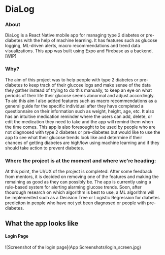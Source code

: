 # DiaLog

### **About**
DiaLog is a React Native mobile app for managing type 2 diabetes or pre-diabetes with the help of machine learning. 
It has features such as glucose logging, ML-driven alerts, macro recommendations and trend data visualizations. This app was built using Expo and Firebase as a backend.
[WIP]

### **Why?**
  The aim of this project was to help people with type 2 diabetes or pre-diabetes to keep track of their glucose logs and make sense of the data they gather instead of trying to do this manually, to keep an eye on what periods of their life their glucose seems abnormal and adjust accordingly. 
  To aid this aim I also added features such as macro recommendations as a general guide for the specific individual after they have completed a questionnaire on their information such as weight, height, age, etc. 
  It also has an intuitive medication reminder where the users can add, delete, or edit the medication they need to take and the app will remind them when the time comes. 
    This app is also foresought to be used by people who are not diagnosed with type 2 diabetes or pre-diabetes but would like to use the app to see what their glucose trends look like and determine if their chances of getting diabetes are high/low using machine learning and if they should take action to prevent diabetes. 

### **Where the project is at the moment and where we're heading:**
At this point, the UI/UX of the project is completed. After some feedback from mentors, it is decided on removing one of the features and making the remaining as good as they can possibly be. 
  The app is currently using a rule-based system for alerting alarming glucose trends. Soon, after thourough research on which algorithm is best to use, a ML algorithm will be implemented such as a Decision Tree or Logistic Regression for diabetes prediciton in people who have not yet been diagnosed or people with pre-diabetes.


## **What the app looks like**

#### Login Page
![Screenshot of the login page](App Screenshots/login_screen.jpg)


  
